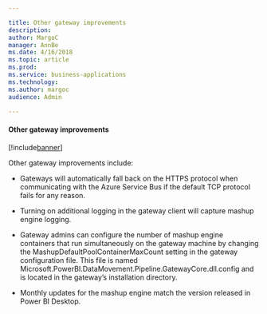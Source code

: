 ```yaml
---

title: Other gateway improvements
description: 
author: MargoC
manager: AnnBe
ms.date: 4/16/2018
ms.topic: article
ms.prod: 
ms.service: business-applications
ms.technology: 
ms.author: margoc
audience: Admin

---
```

#### Other gateway improvements

[!include[banner](../../includes/banner.md)]


Other gateway improvements include:

-   Gateways will automatically fall back on the HTTPS protocol when
    communicating with the Azure Service Bus if the default TCP protocol fails
    for any reason.

-   Turning on additional logging in the gateway client will capture mashup
    engine logging.

-   Gateway admins can configure the number of mashup engine containers that run
    simultaneously on the gateway machine by changing the
    MashupDefaultPoolContainerMaxCount setting in the gateway configuration
    file. This file is named
    Microsoft.PowerBI.DataMovement.Pipeline.GatewayCore.dll.config and is
    located in the gateway’s installation directory.

-   Monthly updates for the mashup engine match the version released in Power BI
    Desktop.
